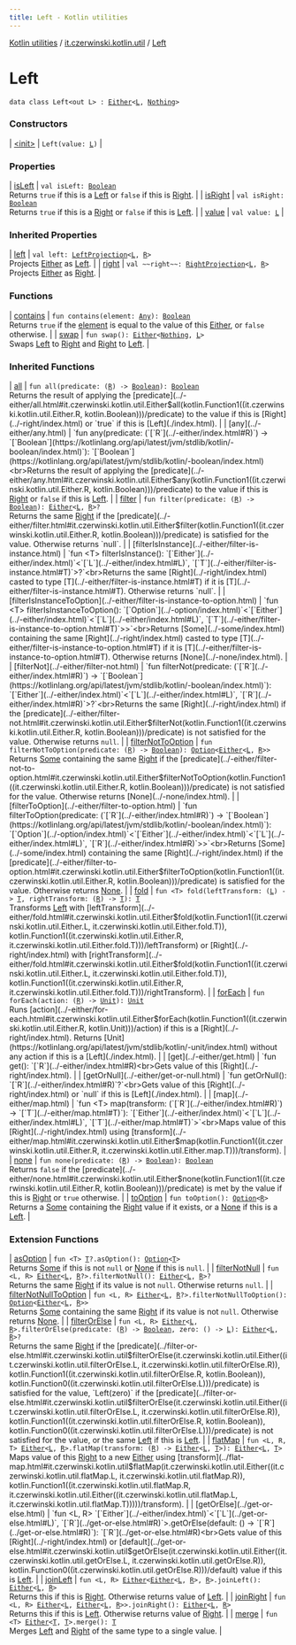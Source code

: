 ```yaml
---
title: Left - Kotlin utilities
---
```


[Kotlin utilities](../../index.html) / [it.czerwinski.kotlin.util](../index.html) / [Left](./index.html)

# Left

`data class Left<out L> : `[`Either`](../-either/index.html)`<`[`L`](index.html#L)`, `[`Nothing`](https://kotlinlang.org/api/latest/jvm/stdlib/kotlin/-nothing/index.html)`>`

### Constructors

| [&lt;init&gt;](-init-.html) | `Left(value: `[`L`](index.html#L)`)` |

### Properties

| [isLeft](is-left.html) | `val isLeft: `[`Boolean`](https://kotlinlang.org/api/latest/jvm/stdlib/kotlin/-boolean/index.html)<br>Returns `true` if this is a [Left](./index.html) or `false` if this is [Right](../-right/index.html). |
| [isRight](is-right.html) | `val isRight: `[`Boolean`](https://kotlinlang.org/api/latest/jvm/stdlib/kotlin/-boolean/index.html)<br>Returns `true` if this is a [Right](../-right/index.html) or `false` if this is [Left](./index.html). |
| [value](value.html) | `val value: `[`L`](index.html#L) |

### Inherited Properties

| [left](../-either/left.html) | `val left: `[`LeftProjection`](../-left-projection/index.html)`<`[`L`](../-either/index.html#L)`, `[`R`](../-either/index.html#R)`>`<br>Projects [Either](../-either/index.html) as [Left](./index.html). |
| [right](../-either/right.html) | `val ~~right~~: `[`RightProjection`](../-right-projection/index.html)`<`[`L`](../-either/index.html#L)`, `[`R`](../-either/index.html#R)`>`<br>Projects [Either](../-either/index.html) as [Right](../-right/index.html). |

### Functions

| [contains](contains.html) | `fun contains(element: `[`Any`](https://kotlinlang.org/api/latest/jvm/stdlib/kotlin/-any/index.html)`): `[`Boolean`](https://kotlinlang.org/api/latest/jvm/stdlib/kotlin/-boolean/index.html)<br>Returns `true` if the [element](../-either/contains.html#it.czerwinski.kotlin.util.Either$contains(kotlin.Any)/element) is equal to the value of this [Either](../-either/index.html), or `false` otherwise. |
| [swap](swap.html) | `fun swap(): `[`Either`](../-either/index.html)`<`[`Nothing`](https://kotlinlang.org/api/latest/jvm/stdlib/kotlin/-nothing/index.html)`, `[`L`](index.html#L)`>`<br>Swaps [Left](./index.html) to [Right](../-right/index.html) and [Right](../-right/index.html) to [Left](./index.html). |

### Inherited Functions

| [all](../-either/all.html) | `fun all(predicate: (`[`R`](../-either/index.html#R)`) -> `[`Boolean`](https://kotlinlang.org/api/latest/jvm/stdlib/kotlin/-boolean/index.html)`): `[`Boolean`](https://kotlinlang.org/api/latest/jvm/stdlib/kotlin/-boolean/index.html)<br>Returns the result of applying the [predicate](../-either/all.html#it.czerwinski.kotlin.util.Either$all(kotlin.Function1((it.czerwinski.kotlin.util.Either.R, kotlin.Boolean)))/predicate) to the value if this is [Right](../-right/index.html) or `true` if this is [Left](./index.html). |
| [any](../-either/any.html) | `fun any(predicate: (`[`R`](../-either/index.html#R)`) -> `[`Boolean`](https://kotlinlang.org/api/latest/jvm/stdlib/kotlin/-boolean/index.html)`): `[`Boolean`](https://kotlinlang.org/api/latest/jvm/stdlib/kotlin/-boolean/index.html)<br>Returns the result of applying the [predicate](../-either/any.html#it.czerwinski.kotlin.util.Either$any(kotlin.Function1((it.czerwinski.kotlin.util.Either.R, kotlin.Boolean)))/predicate) to the value if this is [Right](../-right/index.html) or `false` if this is [Left](./index.html). |
| [filter](../-either/filter.html) | `fun filter(predicate: (`[`R`](../-either/index.html#R)`) -> `[`Boolean`](https://kotlinlang.org/api/latest/jvm/stdlib/kotlin/-boolean/index.html)`): `[`Either`](../-either/index.html)`<`[`L`](../-either/index.html#L)`, `[`R`](../-either/index.html#R)`>?`<br>Returns the same [Right](../-right/index.html) if the [predicate](../-either/filter.html#it.czerwinski.kotlin.util.Either$filter(kotlin.Function1((it.czerwinski.kotlin.util.Either.R, kotlin.Boolean)))/predicate) is satisfied for the value. Otherwise returns `null`. |
| [filterIsInstance](../-either/filter-is-instance.html) | `fun <T> filterIsInstance(): `[`Either`](../-either/index.html)`<`[`L`](../-either/index.html#L)`, `[`T`](../-either/filter-is-instance.html#T)`>?`<br>Returns the same [Right](../-right/index.html) casted to type [T](../-either/filter-is-instance.html#T) if it is [T](../-either/filter-is-instance.html#T). Otherwise returns `null`. |
| [filterIsInstanceToOption](../-either/filter-is-instance-to-option.html) | `fun <T> filterIsInstanceToOption(): `[`Option`](../-option/index.html)`<`[`Either`](../-either/index.html)`<`[`L`](../-either/index.html#L)`, `[`T`](../-either/filter-is-instance-to-option.html#T)`>>`<br>Returns [Some](../-some/index.html) containing the same [Right](../-right/index.html) casted to type [T](../-either/filter-is-instance-to-option.html#T) if it is [T](../-either/filter-is-instance-to-option.html#T). Otherwise returns [None](../-none/index.html). |
| [filterNot](../-either/filter-not.html) | `fun filterNot(predicate: (`[`R`](../-either/index.html#R)`) -> `[`Boolean`](https://kotlinlang.org/api/latest/jvm/stdlib/kotlin/-boolean/index.html)`): `[`Either`](../-either/index.html)`<`[`L`](../-either/index.html#L)`, `[`R`](../-either/index.html#R)`>?`<br>Returns the same [Right](../-right/index.html) if the [predicate](../-either/filter-not.html#it.czerwinski.kotlin.util.Either$filterNot(kotlin.Function1((it.czerwinski.kotlin.util.Either.R, kotlin.Boolean)))/predicate) is not satisfied for the value. Otherwise returns `null`. |
| [filterNotToOption](../-either/filter-not-to-option.html) | `fun filterNotToOption(predicate: (`[`R`](../-either/index.html#R)`) -> `[`Boolean`](https://kotlinlang.org/api/latest/jvm/stdlib/kotlin/-boolean/index.html)`): `[`Option`](../-option/index.html)`<`[`Either`](../-either/index.html)`<`[`L`](../-either/index.html#L)`, `[`R`](../-either/index.html#R)`>>`<br>Returns [Some](../-some/index.html) containing the same [Right](../-right/index.html) if the [predicate](../-either/filter-not-to-option.html#it.czerwinski.kotlin.util.Either$filterNotToOption(kotlin.Function1((it.czerwinski.kotlin.util.Either.R, kotlin.Boolean)))/predicate) is not satisfied for the value. Otherwise returns [None](../-none/index.html). |
| [filterToOption](../-either/filter-to-option.html) | `fun filterToOption(predicate: (`[`R`](../-either/index.html#R)`) -> `[`Boolean`](https://kotlinlang.org/api/latest/jvm/stdlib/kotlin/-boolean/index.html)`): `[`Option`](../-option/index.html)`<`[`Either`](../-either/index.html)`<`[`L`](../-either/index.html#L)`, `[`R`](../-either/index.html#R)`>>`<br>Returns [Some](../-some/index.html) containing the same [Right](../-right/index.html) if the [predicate](../-either/filter-to-option.html#it.czerwinski.kotlin.util.Either$filterToOption(kotlin.Function1((it.czerwinski.kotlin.util.Either.R, kotlin.Boolean)))/predicate) is satisfied for the value. Otherwise returns [None](../-none/index.html). |
| [fold](../-either/fold.html) | `fun <T> fold(leftTransform: (`[`L`](../-either/index.html#L)`) -> `[`T`](../-either/fold.html#T)`, rightTransform: (`[`R`](../-either/index.html#R)`) -> `[`T`](../-either/fold.html#T)`): `[`T`](../-either/fold.html#T)<br>Transforms [Left](./index.html) with [leftTransform](../-either/fold.html#it.czerwinski.kotlin.util.Either$fold(kotlin.Function1((it.czerwinski.kotlin.util.Either.L, it.czerwinski.kotlin.util.Either.fold.T)), kotlin.Function1((it.czerwinski.kotlin.util.Either.R, it.czerwinski.kotlin.util.Either.fold.T)))/leftTransform) or [Right](../-right/index.html) with [rightTransform](../-either/fold.html#it.czerwinski.kotlin.util.Either$fold(kotlin.Function1((it.czerwinski.kotlin.util.Either.L, it.czerwinski.kotlin.util.Either.fold.T)), kotlin.Function1((it.czerwinski.kotlin.util.Either.R, it.czerwinski.kotlin.util.Either.fold.T)))/rightTransform). |
| [forEach](../-either/for-each.html) | `fun forEach(action: (`[`R`](../-either/index.html#R)`) -> `[`Unit`](https://kotlinlang.org/api/latest/jvm/stdlib/kotlin/-unit/index.html)`): `[`Unit`](https://kotlinlang.org/api/latest/jvm/stdlib/kotlin/-unit/index.html)<br>Runs [action](../-either/for-each.html#it.czerwinski.kotlin.util.Either$forEach(kotlin.Function1((it.czerwinski.kotlin.util.Either.R, kotlin.Unit)))/action) if this is a [Right](../-right/index.html). Returns [Unit](https://kotlinlang.org/api/latest/jvm/stdlib/kotlin/-unit/index.html) without any action if this is a [Left](./index.html). |
| [get](../-either/get.html) | `fun get(): `[`R`](../-either/index.html#R)<br>Gets value of this [Right](../-right/index.html). |
| [getOrNull](../-either/get-or-null.html) | `fun getOrNull(): `[`R`](../-either/index.html#R)`?`<br>Gets value of this [Right](../-right/index.html) or `null` if this is [Left](./index.html). |
| [map](../-either/map.html) | `fun <T> map(transform: (`[`R`](../-either/index.html#R)`) -> `[`T`](../-either/map.html#T)`): `[`Either`](../-either/index.html)`<`[`L`](../-either/index.html#L)`, `[`T`](../-either/map.html#T)`>`<br>Maps value of this [Right](../-right/index.html) using [transform](../-either/map.html#it.czerwinski.kotlin.util.Either$map(kotlin.Function1((it.czerwinski.kotlin.util.Either.R, it.czerwinski.kotlin.util.Either.map.T)))/transform). |
| [none](../-either/none.html) | `fun none(predicate: (`[`R`](../-either/index.html#R)`) -> `[`Boolean`](https://kotlinlang.org/api/latest/jvm/stdlib/kotlin/-boolean/index.html)`): `[`Boolean`](https://kotlinlang.org/api/latest/jvm/stdlib/kotlin/-boolean/index.html)<br>Returns `false` if the [predicate](../-either/none.html#it.czerwinski.kotlin.util.Either$none(kotlin.Function1((it.czerwinski.kotlin.util.Either.R, kotlin.Boolean)))/predicate) is met by the value if this is [Right](../-right/index.html) or `true` otherwise. |
| [toOption](../-either/to-option.html) | `fun toOption(): `[`Option`](../-option/index.html)`<`[`R`](../-either/index.html#R)`>`<br>Returns a [Some](../-some/index.html) containing the [Right](../-right/index.html) value if it exists, or a [None](../-none/index.html) if this is a [Left](./index.html). |

### Extension Functions

| [asOption](../as-option.html) | `fun <T> `[`T`](../as-option.html#T)`?.asOption(): `[`Option`](../-option/index.html)`<`[`T`](../as-option.html#T)`>`<br>Returns [Some](../-some/index.html) if this is not `null` or [None](../-none/index.html) if this is `null`. |
| [filterNotNull](../filter-not-null.html) | `fun <L, R> `[`Either`](../-either/index.html)`<`[`L`](../filter-not-null.html#L)`, `[`R`](../filter-not-null.html#R)`?>.filterNotNull(): `[`Either`](../-either/index.html)`<`[`L`](../filter-not-null.html#L)`, `[`R`](../filter-not-null.html#R)`>?`<br>Returns the same [Right](../-right/index.html) if its value is not `null`. Otherwise returns `null`. |
| [filterNotNullToOption](../filter-not-null-to-option.html) | `fun <L, R> `[`Either`](../-either/index.html)`<`[`L`](../filter-not-null-to-option.html#L)`, `[`R`](../filter-not-null-to-option.html#R)`?>.filterNotNullToOption(): `[`Option`](../-option/index.html)`<`[`Either`](../-either/index.html)`<`[`L`](../filter-not-null-to-option.html#L)`, `[`R`](../filter-not-null-to-option.html#R)`>>`<br>Returns [Some](../-some/index.html) containing the same [Right](../-right/index.html) if its value is not `null`. Otherwise returns [None](../-none/index.html). |
| [filterOrElse](../filter-or-else.html) | `fun <L, R> `[`Either`](../-either/index.html)`<`[`L`](../filter-or-else.html#L)`, `[`R`](../filter-or-else.html#R)`>.filterOrElse(predicate: (`[`R`](../filter-or-else.html#R)`) -> `[`Boolean`](https://kotlinlang.org/api/latest/jvm/stdlib/kotlin/-boolean/index.html)`, zero: () -> `[`L`](../filter-or-else.html#L)`): `[`Either`](../-either/index.html)`<`[`L`](../filter-or-else.html#L)`, `[`R`](../filter-or-else.html#R)`>?`<br>Returns the same [Right](../-right/index.html) if the [predicate](../filter-or-else.html#it.czerwinski.kotlin.util$filterOrElse(it.czerwinski.kotlin.util.Either((it.czerwinski.kotlin.util.filterOrElse.L, it.czerwinski.kotlin.util.filterOrElse.R)), kotlin.Function1((it.czerwinski.kotlin.util.filterOrElse.R, kotlin.Boolean)), kotlin.Function0((it.czerwinski.kotlin.util.filterOrElse.L)))/predicate) is satisfied for the value, `Left(zero)` if the [predicate](../filter-or-else.html#it.czerwinski.kotlin.util$filterOrElse(it.czerwinski.kotlin.util.Either((it.czerwinski.kotlin.util.filterOrElse.L, it.czerwinski.kotlin.util.filterOrElse.R)), kotlin.Function1((it.czerwinski.kotlin.util.filterOrElse.R, kotlin.Boolean)), kotlin.Function0((it.czerwinski.kotlin.util.filterOrElse.L)))/predicate) is not satisfied for the value, or the same [Left](./index.html) if this is [Left](./index.html). |
| [flatMap](../flat-map.html) | `fun <L, R, T> `[`Either`](../-either/index.html)`<`[`L`](../flat-map.html#L)`, `[`R`](../flat-map.html#R)`>.flatMap(transform: (`[`R`](../flat-map.html#R)`) -> `[`Either`](../-either/index.html)`<`[`L`](../flat-map.html#L)`, `[`T`](../flat-map.html#T)`>): `[`Either`](../-either/index.html)`<`[`L`](../flat-map.html#L)`, `[`T`](../flat-map.html#T)`>`<br>Maps value of this [Right](../-right/index.html) to a new [Either](../-either/index.html) using [transform](../flat-map.html#it.czerwinski.kotlin.util$flatMap(it.czerwinski.kotlin.util.Either((it.czerwinski.kotlin.util.flatMap.L, it.czerwinski.kotlin.util.flatMap.R)), kotlin.Function1((it.czerwinski.kotlin.util.flatMap.R, it.czerwinski.kotlin.util.Either((it.czerwinski.kotlin.util.flatMap.L, it.czerwinski.kotlin.util.flatMap.T)))))/transform). |
| [getOrElse](../get-or-else.html) | `fun <L, R> `[`Either`](../-either/index.html)`<`[`L`](../get-or-else.html#L)`, `[`R`](../get-or-else.html#R)`>.getOrElse(default: () -> `[`R`](../get-or-else.html#R)`): `[`R`](../get-or-else.html#R)<br>Gets value of this [Right](../-right/index.html) or [default](../get-or-else.html#it.czerwinski.kotlin.util$getOrElse(it.czerwinski.kotlin.util.Either((it.czerwinski.kotlin.util.getOrElse.L, it.czerwinski.kotlin.util.getOrElse.R)), kotlin.Function0((it.czerwinski.kotlin.util.getOrElse.R)))/default) value if this is [Left](./index.html). |
| [joinLeft](../join-left.html) | `fun <L, R> `[`Either`](../-either/index.html)`<`[`Either`](../-either/index.html)`<`[`L`](../join-left.html#L)`, `[`R`](../join-left.html#R)`>, `[`R`](../join-left.html#R)`>.joinLeft(): `[`Either`](../-either/index.html)`<`[`L`](../join-left.html#L)`, `[`R`](../join-left.html#R)`>`<br>Returns this if this is [Right](../-right/index.html). Otherwise returns value of [Left](./index.html). |
| [joinRight](../join-right.html) | `fun <L, R> `[`Either`](../-either/index.html)`<`[`L`](../join-right.html#L)`, `[`Either`](../-either/index.html)`<`[`L`](../join-right.html#L)`, `[`R`](../join-right.html#R)`>>.joinRight(): `[`Either`](../-either/index.html)`<`[`L`](../join-right.html#L)`, `[`R`](../join-right.html#R)`>`<br>Returns this if this is [Left](./index.html). Otherwise returns value of [Right](../-right/index.html). |
| [merge](../merge.html) | `fun <T> `[`Either`](../-either/index.html)`<`[`T`](../merge.html#T)`, `[`T`](../merge.html#T)`>.merge(): `[`T`](../merge.html#T)<br>Merges [Left](./index.html) and [Right](../-right/index.html) of the same type to a single value. |

